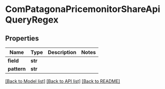 # ComPatagonaPricemonitorShareApiQueryRegex

## Properties
Name | Type | Description | Notes
------------ | ------------- | ------------- | -------------
**field** | **str** |  | 
**pattern** | **str** |  | 

[[Back to Model list]](../README.md#documentation-for-models) [[Back to API list]](../README.md#documentation-for-api-endpoints) [[Back to README]](../README.md)


